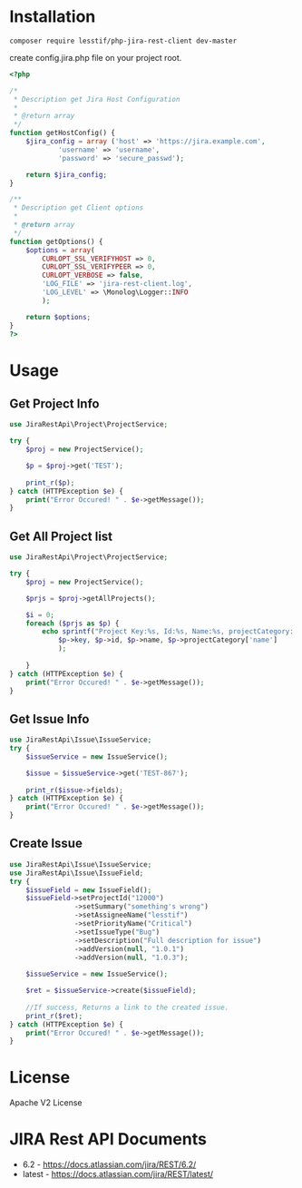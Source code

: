 
# Installation

```
composer require lesstif/php-jira-rest-client dev-master
```

create config.jira.php file on your project root.
````php
<?php

/*
 * Description get Jira Host Configuration
 * 
 * @return array 
 */
function getHostConfig() {
	$jira_config = array ('host' => 'https://jira.example.com',
			'username' => 'username',
			'password' => 'secure_passwd');

	return $jira_config;
}

/**
 * Description get Client options
 * 
 * @return array
 */
function getOptions() {
	$options = array(
		CURLOPT_SSL_VERIFYHOST => 0,
		CURLOPT_SSL_VERIFYPEER => 0,	
		CURLOPT_VERBOSE => false,
		'LOG_FILE' => 'jira-rest-client.log',
		'LOG_LEVEL' => \Monolog\Logger::INFO
		);

	return $options;
}
?>
````

# Usage

## Get Project Info

````php
use JiraRestApi\Project\ProjectService;

try {
	$proj = new ProjectService();

	$p = $proj->get('TEST');
	
	print_r($p);			
} catch (HTTPException $e) {
	print("Error Occured! " . $e->getMessage());
}
````

## Get All Project list
````php
use JiraRestApi\Project\ProjectService;

try {
	$proj = new ProjectService();

	$prjs = $proj->getAllProjects();

	$i = 0;
	foreach ($prjs as $p) {
		echo sprintf("Project Key:%s, Id:%s, Name:%s, projectCategory: %s\n",
			$p->key, $p->id, $p->name, $p->projectCategory['name']
			);
			
	}			
} catch (HTTPException $e) {
	print("Error Occured! " . $e->getMessage());
}
````

## Get Issue Info

````php
use JiraRestApi\Issue\IssueService;
try {
	$issueService = new IssueService();

	$issue = $issueService->get('TEST-867');
	
	print_r($issue->fields);	
} catch (HTTPException $e) {
	print("Error Occured! " . $e->getMessage());
}
````

## Create Issue

````php
use JiraRestApi\Issue\IssueService;
use JiraRestApi\Issue\IssueField;
try {
	$issueField = new IssueField();
	$issueField->setProjectId("12000")
				->setSummary("something's wrong")
				->setAssigneeName("lesstif")
				->setPriorityName("Critical")
				->setIssueType("Bug")
				->setDescription("Full description for issue")
				->addVersion(null, "1.0.1")
				->addVersion(null, "1.0.3");
	
	$issueService = new IssueService();

	$ret = $issueService->create($issueField);
	
	//If success, Returns a link to the created issue.
	print_r($ret);
} catch (HTTPException $e) {
	print("Error Occured! " . $e->getMessage());
}
````

# License

Apache V2 License

# JIRA Rest API Documents
* 6.2 - https://docs.atlassian.com/jira/REST/6.2/
* latest - https://docs.atlassian.com/jira/REST/latest/

